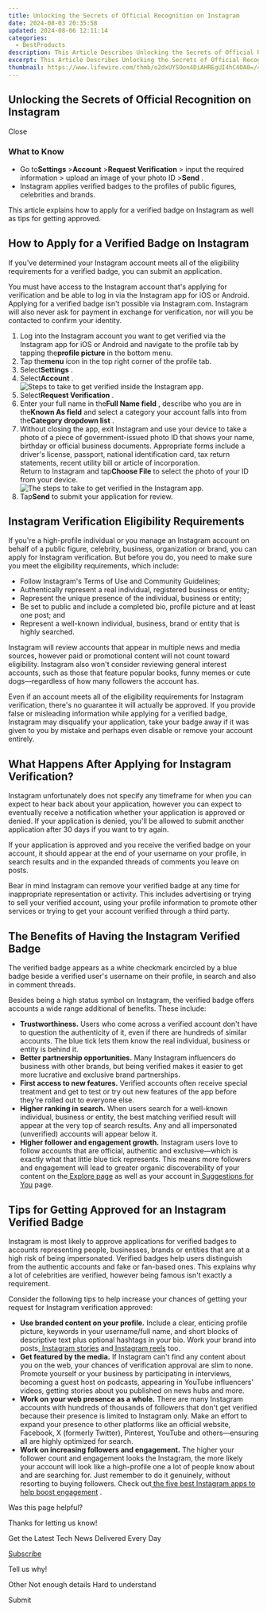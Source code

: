 ```yaml
---
title: Unlocking the Secrets of Official Recognition on Instagram
date: 2024-08-03 20:35:58
updated: 2024-08-06 12:11:14
categories:
  - BestProducts
description: This Article Describes Unlocking the Secrets of Official Recognition on Instagram
excerpt: This Article Describes Unlocking the Secrets of Official Recognition on Instagram
thumbnail: https://www.lifewire.com/thmb/o2dxUYSOon4DiAHREgUI4hC4OA0=/400x300/filters:no_upscale():max_bytes(150000):strip_icc():format(webp)/erik-lucatero-VcOwZMahmCQ-unsplash-7714083297a048f3848156a836a80b13.jpg
---
```


## Unlocking the Secrets of Official Recognition on Instagram

Close 

###  What to Know

* Go to**Settings** \>**Account** \>**Request Verification** \> input the required information > upload an image of your photo ID >**Send** .
* Instagram applies verified badges to the profiles of public figures, celebrities and brands.

 This article explains how to apply for a verified badge on Instagram as well as tips for getting approved.

##  How to Apply for a Verified Badge on Instagram 

 If you've determined your Instagram account meets all of the eligibility requirements for a verified badge, you can submit an application.

 You must have access to the Instagram account that's applying for verification and be able to log in via the Instagram app for iOS or Android. Applying for a verified badge isn't possible via Instagram.com. Instagram will also never ask for payment in exchange for verification, nor will you be contacted to confirm your identity.

1. Log into the Instagram account you want to get verified via the Instagram app for iOS or Android and navigate to the profile tab by tapping the**profile picture** in the bottom menu.
2. Tap the**menu** icon in the top right corner of the profile tab.
3. Select**Settings** .
4. Select**Account** .  
![Steps to take to get verified inside the Instagram app.](https://www.lifewire.com/thmb/GKIixjhBoi51E5GIMz72rs4TzLo=/1500x0/filters:no_upscale():max_bytes(150000):strip_icc():format(webp)/A4-GetVerifiedonInstagram-annotated-da51dd82a8d7458a90e5a6e368db41e6.jpg)
5. Select**Request Verification** .
6. Enter your full name in the**Full Name field** , describe who you are in the**Known As field** and select a category your account falls into from the**Category dropdown list** .
7. Without closing the app, exit Instagram and use your device to take a photo of a piece of government-issued photo ID that shows your name, birthday or official business documents. Appropriate forms include a driver's license, passport, national identification card, tax return statements, recent utility bill or article of incorporation.  
 Return to Instagram and tap**Choose File** to select the photo of your ID from your device.  
![The steps to take to get verified in the Instagram app.](https://www.lifewire.com/thmb/2z_ehvhxsI1scTSGvlVvlnca-V8=/1500x0/filters:no_upscale():max_bytes(150000):strip_icc():format(webp)/A7-GetVerifiedonInstagram-annotated-791cce167ab74f129aaedc74df43c238.jpg)
8. Tap**Send** to submit your application for review.

##  Instagram Verification Eligibility Requirements 

 If you're a high-profile individual or you manage an Instagram account on behalf of a public figure, celebrity, business, organization or brand, you can apply for Instagram verification. But before you do, you need to make sure you meet the eligibility requirements, which include:

* Follow Instagram's Terms of Use and Community Guidelines;
* Authentically represent a real individual, registered business or entity;
* Represent the unique presence of the individual, business or entity;
* Be set to public and include a completed bio, profile picture and at least one post; and
* Represent a well-known individual, business, brand or entity that is highly searched.

 Instagram will review accounts that appear in multiple news and media sources, however paid or promotional content will not count toward eligibility. Instagram also won't consider reviewing general interest accounts, such as those that feature popular books, funny memes or cute dogs—regardless of how many followers the account has.

 Even if an account meets all of the eligibility requirements for Instagram verification, there's no guarantee it will actually be approved. If you provide false or misleading information while applying for a verified badge, Instagram may disqualify your application, take your badge away if it was given to you by mistake and perhaps even disable or remove your account entirely.

##  What Happens After Applying for Instagram Verification? 

 Instagram unfortunately does not specify any timeframe for when you can expect to hear back about your application, however you can expect to eventually receive a notification whether your application is approved or denied. If your application is denied, you'll be allowed to submit another application after 30 days if you want to try again.

 If your application is approved and you receive the verified badge on your account, it should appear at the end of your username on your profile, in search results and in the expanded threads of comments you leave on posts.

 Bear in mind Instagram can remove your verified badge at any time for inappropriate representation or activity. This includes advertising or trying to sell your verified account, using your profile information to promote other services or trying to get your account verified through a third party.

##  The Benefits of Having the Instagram Verified Badge 

 The verified badge appears as a white checkmark encircled by a blue badge beside a verified user's username on their profile, in search and also in comment threads.

 Besides being a high status symbol on Instagram, the verified badge offers accounts a wide range additional of benefits. These include:

* **Trustworthiness.** Users who come across a verified account don't have to question the authenticity of it, even if there are hundreds of similar accounts. The blue tick lets them know the real individual, business or entity is behind it.
* **Better partnership opportunities.** Many Instagram influencers do business with other brands, but being verified makes it easier to get more lucrative and exclusive brand partnerships.
* **First access to new features.** Verified accounts often receive special treatment and get to test or try out new features of the app before they're rolled out to everyone else.
* **Higher ranking in search.** When users search for a well-known individual, business or entity, the best matching verified result will appear at the very top of search results. Any and all impersonated (unverified) accounts will appear below it.
* **Higher follower and engagement growth.** Instagram users love to follow accounts that are official, authentic and exclusive—which is exactly what that little blue tick represents. This means more followers and engagement will lead to greater organic discoverability of your content on the[ Explore page](https://www.lifewire.com/how-to-get-on-the-instagram-explore-page-4795878) as well as your account in[ Suggestions for You](https://www.lifewire.com/delete-suggestions-for-you-on-instagram-4580440) page.

##  Tips for Getting Approved for an Instagram Verified Badge 

 Instagram is most likely to approve applications for verified badges to accounts representing people, businesses, brands or entities that are at a high risk of being impersonated. Verified badges help users distinguish from the authentic accounts and fake or fan-based ones. This explains why a lot of celebrities are verified, however being famous isn't exactly a requirement.

 Consider the following tips to help increase your chances of getting your request for Instagram verification approved:

* **Use branded content on your profile.** Include a clear, enticing profile picture, keywords in your username/full name, and short blocks of descriptive text plus optional hashtags in your bio. Work your brand into posts,[ Instagram stories](https://www.lifewire.com/post-a-story-on-instagram-5069910) and[ Instagram reels](https://www.lifewire.com/create-share-and-watch-instagram-reels-5075347) too.
* **Get featured by the media.** If Instagram can't find any content about you on the web, your chances of verification approval are slim to none. Promote yourself or your business by participating in interviews, becoming a guest host on podcasts, appearing in YouTube influencers' videos, getting stories about you published on news hubs and more.
* **Work on your web presence as a whole.** There are many Instagram accounts with hundreds of thousands of followers that don't get verified because their presence is limited to Instagram only. Make an effort to expand your presence to other platforms like an official website, Facebook, X (formerly Twitter), Pinterest, YouTube and others—ensuring all are highly optimized for search.
* **Work on increasing followers and engagement.** The higher your follower count and engagement looks the Instagram, the more likely your account will look like a high-profile one a lot of people know about and are searching for. Just remember to do it genuinely, without resorting to buying followers. Check out[ the five best Instagram apps to help boost engagement](https://www.lifewire.com/best-instagram-apps-to-boost-engagement-4584386) .

Was this page helpful?

Thanks for letting us know!

 Get the Latest Tech News Delivered Every Day

[ Subscribe ](https://www.lifewire.com/#) 

Tell us why!

 Other  Not enough details  Hard to understand 

 Submit 

<ins class="adsbygoogle"
     style="display:block"
     data-ad-format="autorelaxed"
     data-ad-client="ca-pub-7571918770474297"
     data-ad-slot="1223367746"></ins>



<ins class="adsbygoogle"
     style="display:block"
     data-ad-client="ca-pub-7571918770474297"
     data-ad-slot="8358498916"
     data-ad-format="auto"
     data-full-width-responsive="true"></ins>
